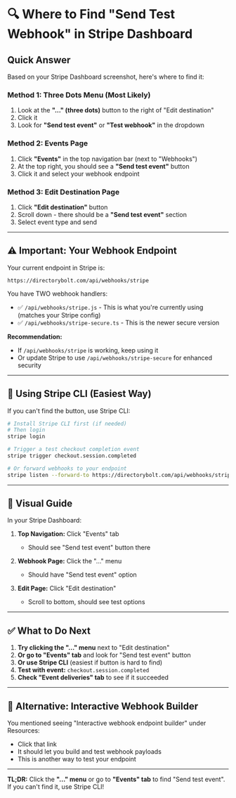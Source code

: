 # 🔍 Where to Find "Send Test Webhook" in Stripe Dashboard

## Quick Answer

Based on your Stripe Dashboard screenshot, here's where to find it:

### **Method 1: Three Dots Menu (Most Likely)**
1. Look at the **"..." (three dots)** button to the right of "Edit destination"
2. Click it
3. Look for **"Send test event"** or **"Test webhook"** in the dropdown

### **Method 2: Events Page**
1. Click **"Events"** in the top navigation bar (next to "Webhooks")
2. At the top right, you should see a **"Send test event"** button
3. Click it and select your webhook endpoint

### **Method 3: Edit Destination Page**
1. Click **"Edit destination"** button
2. Scroll down - there should be a **"Send test event"** section
3. Select event type and send

---

## ⚠️ Important: Your Webhook Endpoint

Your current endpoint in Stripe is:
```
https://directorybolt.com/api/webhooks/stripe
```

You have TWO webhook handlers:
- ✅ `/api/webhooks/stripe.js` - This is what you're currently using (matches your Stripe config)
- ✅ `/api/webhooks/stripe-secure.ts` - This is the newer secure version

**Recommendation:** 
- If `/api/webhooks/stripe` is working, keep using it
- Or update Stripe to use `/api/webhooks/stripe-secure` for enhanced security

---

## 🧪 Using Stripe CLI (Easiest Way)

If you can't find the button, use Stripe CLI:

```bash
# Install Stripe CLI first (if needed)
# Then login
stripe login

# Trigger a test checkout completion event
stripe trigger checkout.session.completed

# Or forward webhooks to your endpoint
stripe listen --forward-to https://directorybolt.com/api/webhooks/stripe
```

---

## 📍 Visual Guide

In your Stripe Dashboard:

1. **Top Navigation:** Click "Events" tab
   - Should see "Send test event" button there

2. **Webhook Page:** Click the "..." menu
   - Should have "Send test event" option

3. **Edit Page:** Click "Edit destination"
   - Scroll to bottom, should see test options

---

## ✅ What to Do Next

1. **Try clicking the "..." menu** next to "Edit destination"
2. **Or go to "Events" tab** and look for "Send test event" button
3. **Or use Stripe CLI** (easiest if button is hard to find)
4. **Test with event:** `checkout.session.completed`
5. **Check "Event deliveries" tab** to see if it succeeded

---

## 🎯 Alternative: Interactive Webhook Builder

You mentioned seeing "Interactive webhook endpoint builder" under Resources:
- Click that link
- It should let you build and test webhook payloads
- This is another way to test your endpoint

---

**TL;DR:** Click the **"..." menu** or go to **"Events" tab** to find "Send test event". If you can't find it, use Stripe CLI!

